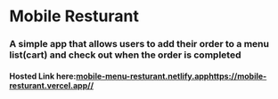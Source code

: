# **Mobile Resturant**

### A simple app that allows users to add their order to a menu list(cart) and check out when the order is completed

#### **Hosted Link here:[mobile-menu-resturant.netlify.app](https://mobile-resturant.vercel.app/)https://mobile-resturant.vercel.app//**
